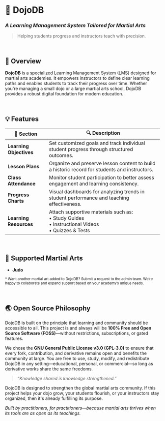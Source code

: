 # 🥋 **DojoDB**
### _A Learning Management System Tailored for Martial Arts_

> Helping students progress and instructors teach with precision.

<br />

## 📘 Overview

**DojoDB** is a specialized Learning Management System (LMS) designed for martial arts academies. It empowers instructors to define clear learning paths and enables students to track their progress over time. Whether you're managing a small dojo or a large martial arts school, DojoDB provides a robust digital foundation for modern education.

<br />

## 💡 Features

| 🧩 Section           | 🔍 Description |
|-|-|
| **Learning Objectives** | Set customized goals and track individual student progress through structured outcomes. |
| **Lesson Plans**         | Organize and preserve lesson content to build a historic record for students and instructors. |
| **Class Attendance**     | Monitor student participation to better assess engagement and learning consistency. |
| **Progress Charts**      | Visual dashboards for analyzing trends in student performance and teaching effectiveness. |
| **Learning Resources**   | Attach supportive materials such as:<br>• Study Guides<br>• Instructional Videos<br>• Quizzes & Tests |

<br />

## 🧘 Supported Martial Arts

- **Judo**

<sub>* Want another martial art added to DojoDB? Submit a request to the admin team. We’re happy to collaborate and expand support based on your academy’s unique needs.</sub>

<br />

## 🌏 Open Source Philosophy

DojoDB is built on the principle that learning and community should be accessible to all. This project is and always will be **100% Free and Open Source Software (FOSS)**—without restrictions, subscriptions, or gated features.

We chose the **GNU General Public License v3.0 (GPL-3.0)** to ensure that every fork, contribution, and derivative remains open and benefits the community at large. You are free to use, study, modify, and redistribute DojoDB in any setting—educational, personal, or commercial—so long as derivative works share the same freedoms.

> _“Knowledge shared is knowledge strengthened.”_

DojoDB is designed to strengthen the global martial arts community. If this project helps your dojo grow, your students flourish, or your instructors stay organized, then it's already fulfilling its purpose.

_Built by practitioners, for practitioners—because martial arts thrives when its tools are as open as its teachings._
